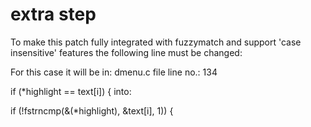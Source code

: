# extra step

To make this patch fully integrated with fuzzymatch and support 'case insensitive' features the following line must be changed:

For this case it will be in: dmenu.c file
line no.: 134

if (*highlight == text[i]) {
into:

if (!fstrncmp(&(*highlight), &text[i], 1)) {
